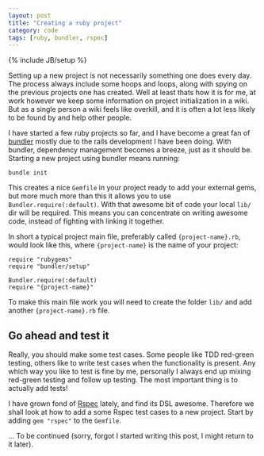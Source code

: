```yaml
---
layout: post
title: "Creating a ruby project"
category: code
tags: [ruby, bundler, rspec]
---
```

{% include JB/setup %}

Setting up a new project is not necessarily something one does every day. 
The process always include some hoops and loops, along with spying on the previous projects one has created. 
Well at least thats how it is for me, at work however we keep some information on project initialization in a wiki. 
But as a single person a wiki feels like overkill, and it is often a lot less likely to be found by and help other people.

<!--more-->

I have started a few ruby projects so far, and I have become a great fan of [bundler](http://gembundler.com/) mostly due to the rails development I have been doing.
With bundler, dependency management becomes a breeze, just as it should be. 
Starting a new project using bundler means running:

    bundle init

This creates a nice `Gemfile` in your project ready to add your external gems, but more much more than this it allows you to use `Bundler.require(:default)`. With that awesome bit of code your local `lib/` dir will be required. This means you can concentrate on writing awesome code, instead of fighting with linking it together. 

In short a typical project main file, preferably called `{project-name}.rb`, would look like this, where `{project-name}` is the name of your project:

    require "rubygems"
    require "bundler/setup"
    
    Bundler.require(:default)
    require "{project-name}"

To make this main file work you will need to create the folder `lib/` and add another `{project-name}.rb` file.

Go ahead and test it
--------------------

Really, you should make some test cases. Some people like TDD red-green testing, others like to write test cases when the functionality is present. Any which way you like to test is fine by me, personally I always end up mixing red-green testing and follow up testing. The most important thing is to actually add tests!

I have grown fond of [Rspec](http://rspec.info/) lately, and find its DSL awesome. Therefore we shall look at how to add a some Rspec test cases to a new project. Start by adding `gem "rspec"` to the `Gemfile`.

... To be continued (sorry, forgot I started writing this post, I might return to it later).
